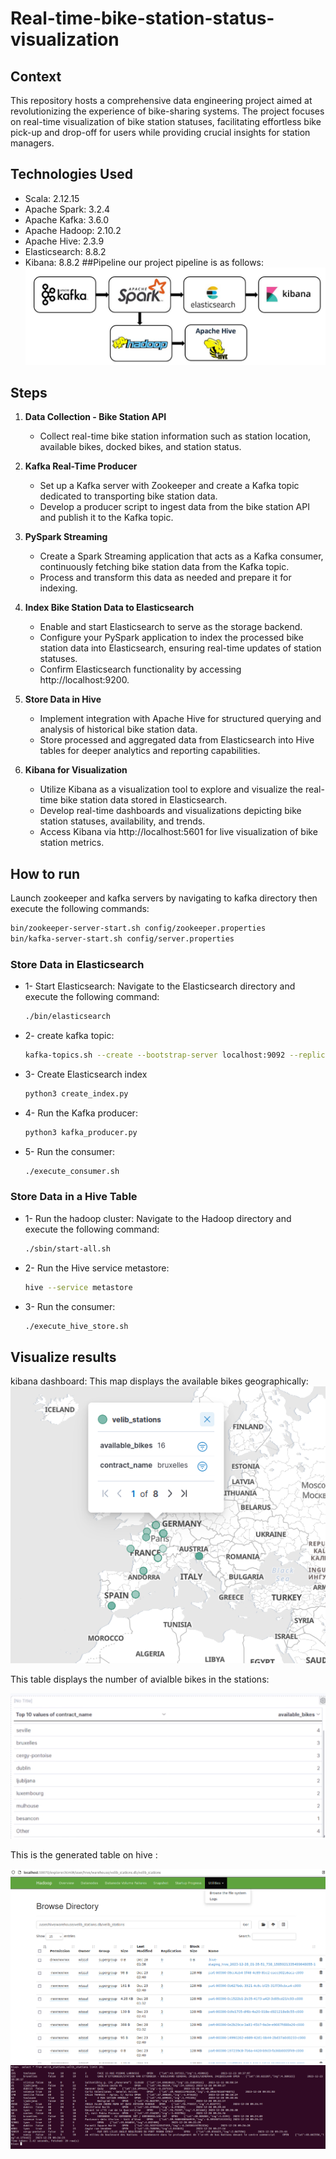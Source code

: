 # Real-time-bike-station-status-visualization
## Context
This repository hosts a comprehensive data engineering project aimed at revolutionizing the experience of bike-sharing systems. The project focuses on real-time visualization of bike station statuses, facilitating effortless bike pick-up and drop-off for users while providing crucial insights for station managers.
## Technologies Used
- Scala: 2.12.15
- Apache Spark: 3.2.4
- Apache Kafka: 3.6.0
- Apache Hadoop: 2.10.2
- Apache Hive: 2.3.9
- Elasticsearch: 8.8.2
- Kibana: 8.8.2
##Pipeline
our project pipeline is as follows:
![Project Pipeline Image](images/pipeline.png)
## Steps

1. **Data Collection - Bike Station API**
   - Collect real-time bike station information such as station location, available bikes, docked bikes, and station status.

2. **Kafka Real-Time Producer**
   - Set up a Kafka server with Zookeeper and create a Kafka topic dedicated to transporting bike station data.
   - Develop a producer script to ingest data from the bike station API and publish it to the Kafka topic.

3. **PySpark Streaming**
   - Create a Spark Streaming application that acts as a Kafka consumer, continuously fetching bike station data from the Kafka topic.
   - Process and transform this data as needed and prepare it for indexing.

4. **Index Bike Station Data to Elasticsearch**
   - Enable and start Elasticsearch to serve as the storage backend.
   - Configure your PySpark application to index the processed bike station data into Elasticsearch, ensuring real-time updates of station statuses.
   - Confirm Elasticsearch functionality by accessing http://localhost:9200.

5. **Store Data in Hive**
   - Implement integration with Apache Hive for structured querying and analysis of historical bike station data.
   - Store processed and aggregated data from Elasticsearch into Hive tables for deeper analytics and reporting capabilities.

6. **Kibana for Visualization**
   - Utilize Kibana as a visualization tool to explore and visualize the real-time bike station data stored in Elasticsearch.
   - Develop real-time dashboards and visualizations depicting bike station statuses, availability, and trends.
   - Access Kibana via http://localhost:5601 for live visualization of bike station metrics.
## How to run
Launch zookeeper and kafka servers by navigating to kafka directory then execute the following commands:
```bash
bin/zookeeper-server-start.sh config/zookeeper.properties
bin/kafka-server-start.sh config/server.properties
```
### Store Data in Elasticsearch
  - 1- Start Elasticsearch: Navigate to the Elasticsearch directory and execute the following command:
    ```bash
    ./bin/elasticsearch
    ```
  - 2- create kafka topic:
    ```bash
    kafka-topics.sh --create --bootstrap-server localhost:9092 --replication-factor 1 --partitions 1 --topic velib_stations
    ```
  - 3- Create Elasticsearch index
    ```bash
    python3 create_index.py
    ```
  - 4- Run the Kafka producer:
    ```bash
    python3 kafka_producer.py
    ```
  - 5- Run the consumer:
    ```bash
    ./execute_consumer.sh
    ```
### Store Data in a Hive Table
  - 1- Run the hadoop cluster: Navigate to the Hadoop directory and execute the following command:
    ```bash
    ./sbin/start-all.sh
    ```
  - 2- Run the Hive service metastore:
    ```bash
    hive --service metastore
    ```
  - 3- Run the consumer:
    ```bash
    ./execute_hive_store.sh
    ```
## Visualize results
kibana dashboard:
This map displays the available bikes geographically:
![Project Map](images/map.png)

This table displays the number of avialble bikes in the stations:

![Project Table](images/table.png)

This is the generated table on hive :

![Project Hive Table](images/hive_table.png)
![Project Hive](images/hive.png)
